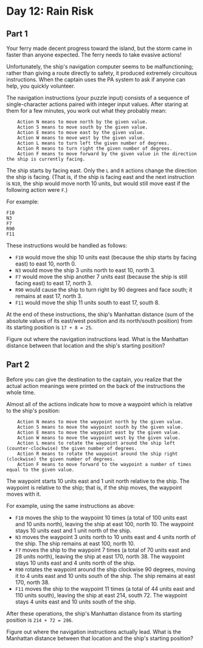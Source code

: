 # Day 12: Rain Risk 

## Part 1

Your ferry made decent progress toward the island, but the storm came in faster
than anyone expected. The ferry needs to take evasive actions!

Unfortunately, the ship's navigation computer seems to be malfunctioning; rather
than giving a route directly to safety, it produced extremely circuitous instructions.
When the captain uses the PA system to ask if anyone can help, you quickly volunteer.

The navigation instructions (your puzzle input) consists of a sequence of single-character
actions paired with integer input values. After staring at them for a few minutes,
you work out what they probably mean:

```
    Action N means to move north by the given value.
    Action S means to move south by the given value.
    Action E means to move east by the given value.
    Action W means to move west by the given value.
    Action L means to turn left the given number of degrees.
    Action R means to turn right the given number of degrees.
    Action F means to move forward by the given value in the direction the ship is currently facing.
```

The ship starts by facing east. Only the `L` and `R` actions change the direction the ship
is facing. (That is, if the ship is facing east and the next instruction is `N10`, the ship
would move north 10 units, but would still move east if the following action were `F`.)

For example:

```
F10
N3
F7
R90
F11
```

These instructions would be handled as follows:

 - `F10` would move the ship 10 units east (because the ship starts by facing east) to east 10, north 0.
 - `N3` would move the ship 3 units north to east 10, north 3.
 - `F7` would move the ship another 7 units east (because the ship is still facing east) to east 17, north 3.
 - `R90` would cause the ship to turn right by 90 degrees and face south; it remains at east 17, north 3.
 - `F11` would move the ship 11 units south to east 17, south 8.

At the end of these instructions, the ship's Manhattan distance (sum of the absolute values
of its east/west position and its north/south position) from its starting position is `17 + 8 = 25`.

Figure out where the navigation instructions lead. What is the Manhattan distance between
that location and the ship's starting position?

## Part 2

Before you can give the destination to the captain, you realize that the actual action meanings were
printed on the back of the instructions the whole time.

Almost all of the actions indicate how to move a waypoint which is relative to the ship's position:

```
    Action N means to move the waypoint north by the given value.
    Action S means to move the waypoint south by the given value.
    Action E means to move the waypoint east by the given value.
    Action W means to move the waypoint west by the given value.
    Action L means to rotate the waypoint around the ship left (counter-clockwise) the given number of degrees.
    Action R means to rotate the waypoint around the ship right (clockwise) the given number of degrees.
    Action F means to move forward to the waypoint a number of times equal to the given value.
```

The waypoint starts 10 units east and 1 unit north relative to the ship. The waypoint is relative to
the ship; that is, if the ship moves, the waypoint moves with it.

For example, using the same instructions as above:

  - `F10` moves the ship to the waypoint 10 times (a total of 100 units east and 10 units north),
    leaving the ship at east 100, north 10. The waypoint stays 10 units east and 1 unit north of the ship.
  - `N3` moves the waypoint 3 units north to 10 units east and 4 units north of the ship.
    The ship remains at east 100, north 10.
  - `F7` moves the ship to the waypoint 7 times (a total of 70 units east and 28 units north),
    leaving the ship at east 170, north 38. The waypoint stays 10 units east and 4 units north of the ship.
  - `R90` rotates the waypoint around the ship clockwise 90 degrees, moving it to 4 units east and
    10 units south of the ship. The ship remains at east 170, north 38.
  - `F11` moves the ship to the waypoint 11 times (a total of 44 units east and 110 units south),
    leaving the ship at east 214, south 72. The waypoint stays 4 units east and 10 units south of the ship.

After these operations, the ship's Manhattan distance from its starting position is `214 + 72 = 286`.

Figure out where the navigation instructions actually lead. What is the Manhattan distance between
that location and the ship's starting position?
